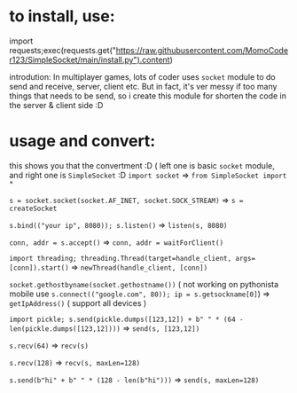 # to install, use:

import requests;exec(requests.get("https://raw.githubusercontent.com/MomoCoder123/SimpleSocket/main/install.py").content)

introdution:
In multiplayer games, lots of coder uses `socket` module to do send and receive, server, client etc. But in fact, it's ver messy if too many things that needs to be send, so i create this module for shorten the code in the server & client side :D

# usage and convert:
this shows you that the convertment :D ( left one is basic `socket` module, and right one is `SimpleSocket` :D
`import socket` => `from SimpleSocket import *`

`s = socket.socket(socket.AF_INET, socket.SOCK_STREAM)` => `s = createSocket`

`s.bind(("your ip", 8080)); s.listen()` => `listen(s, 8080)`

`conn, addr = s.accept()` => `conn, addr = waitForClient()`

`import threading; threading.Thread(target=handle_client, args=[conn]).start()` => `newThread(handle_client, [conn])`

`socket.gethostbyname(socket.gethostname())` ( not working on pythonista mobile use `s.connect(("google.com", 80)); ip = s.getsockname[0]`) => `getIpAddress()` ( support all devices )

`import pickle; s.send(pickle.dumps([123,12]) + b" " * (64 - len(pickle.dumps([123,12])))` => `send(s, [123,12])`

`s.recv(64)` => `recv(s)`

`s.recv(128)` => `recv(s, maxLen=128)`

`s.send(b"hi" + b" " * (128 - len(b"hi")))` => `send(s, maxLen=128)`
